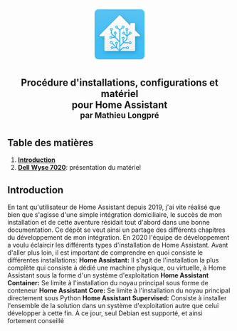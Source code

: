 <div align="center">
    <figure>
        <div>
            <img src="/images/icon_ha.png" alt="" width="128" height="128" />
        </div>
    </figure>
</div>
<h2 align="center">
   Procédure d'installations, configurations et matériel<br/>pour Home Assistant<br/><sup>par Mathieu Longpré</sup>
</h2>

## Table des matières

1. **[Introduction](#introduction)**
2. **[Dell Wyse 7020](https://github.com/logicup-connected/home-assistant/blob/main/WYSE-7020.md)**: présentation du matériel


## Introduction
En tant qu'utilisateur de Home Assistant depuis 2019, j'ai vite réalisé que bien que s'agisse d'une simple intégration domiciliaire, le succès de mon installation et de cette aventure résidait tout d'abord dans une bonne documentation. Ce dépôt se veut ainsi un partage des différents chapitres du développement de mon intégration.
En 2020 l'équipe de développement a voulu éclaircir les différents types d'installation de Home Assistant. Avant d'aller plus loin, il est important de comprendre en quoi consiste le différentes installations:
**Home Assistant:** Il s'agit de l'installation la plus complète qui consiste à dédié une machine physique, ou virtuelle, à Home Assistant sous la forme d'un système d'exploitation
**Home Assistant Container:** Se limite à l'installation du noyau principal sous forme de conteneur
**Home Assistant Core:** Se limite à l'installation du noyau principal directement sous Python
**Home Assistant Supervised:** Consiste à installer l'ensemble de la solution dans un système d'exploitation autre que celui développer à cette fin. À ce jour, seul Debian est supporté, et ainsi fortement conseillé
